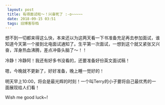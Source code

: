 ```yaml
---
 layout: post
 title: 有得面试啦～！兴奋死了 :-o~~~~~
 date: 2018-09-15 03:51
 tags: 旧博客存档
---
```

想不到一切都来得这么快，本来还以为这两天看一下书准备充足再去参加面试，谁知道今天第一个接到北电面试通知了。生平第一次面试，一想到这个就又紧张又兴奋，浑身热血沸腾，差点冲昏头脑了～！！



冷静！冷静阿！我还有好多书没看的，还要准备好份英文面试稿！



嗯，今晚就不更新了，好好准备，晚上睡一觉好的！



明天早上10:00，将会是最光辉的时刻！一个叫Terry的小子要将自己最优秀的一面展现给人们看！



Wish me good luck~!



